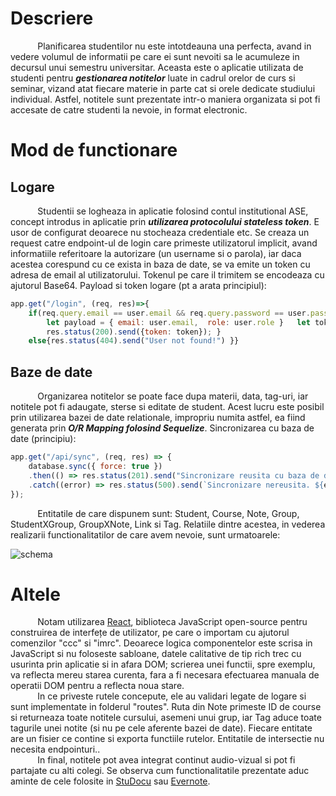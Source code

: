 # Descriere

&nbsp;&nbsp;&nbsp;&nbsp;&nbsp; 
&nbsp;&nbsp;&nbsp;&nbsp;&nbsp;Planificarea studentilor nu este intotdeauna una perfecta, avand in vedere volumul de informatii pe care ei sunt nevoiti sa le acumuleze in decursul unui semestru universitar. Aceasta este o aplicatie utilizata de studenti pentru ***gestionarea notitelor*** luate in cadrul orelor de curs si seminar, vizand atat fiecare materie in parte cat si orele dedicate studiului individual. Astfel, notitele sunt prezentate intr-o maniera organizata si pot fi accesate de catre studenti la nevoie, in format electronic.

# Mod de functionare
## Logare


&nbsp;&nbsp;&nbsp;&nbsp;&nbsp;
&nbsp;&nbsp;&nbsp;&nbsp;&nbsp;Studentii se logheaza in aplicatie folosind contul institutional ASE, concept introdus in aplicatie prin ***utilizarea protocolului stateless token***. E usor de configurat deoarece nu stocheaza credentiale etc. Se creaza un request catre endpoint-ul de login care primeste utilizatorul implicit, avand informatiile referitoare la autorizare (un username si o parola), iar daca acestea corespund cu ce exista in baza de date, se va emite un token cu adresa de email al utilizatorului. Tokenul pe care il trimitem se encodeaza cu ajutorul Base64. Payload si token logare (pt a arata principiul):

```javascript
app.get("/login", (req, res)=>{
    if(req.query.email == user.email && req.query.password == user.password){
        let payload = { email: user.email,  role: user.role }   let token = generateJwt(payload)
        res.status(200).send({token: token}); }
    else{res.status(404).send("User not found!") }}
```

## Baze de date

&nbsp;&nbsp;&nbsp;&nbsp;&nbsp;
&nbsp;&nbsp;&nbsp;&nbsp;&nbsp;Organizarea notitelor se poate face dupa materii, data, tag-uri, iar notitele pot fi adaugate, sterse si editate de student. Acest lucru este posibil prin utilizarea bazei de date relationale, impropriu numita astfel, ea fiind generata prin ***O/R Mapping folosind Sequelize***. Sincronizarea cu baza de date (principiu):

```javascript
app.get("/api/sync", (req, res) => { 
    database.sync({ force: true })
    .then(() => res.status(201).send("Sincronizare reusita cu baza de date!") )
    .catch((error) => res.status(500).send(`Sincronizare nereusita. ${error}`) ); 
}); 
```

&nbsp;&nbsp;&nbsp;&nbsp;&nbsp;
&nbsp;&nbsp;&nbsp;&nbsp;&nbsp;Entitatile de care dispunem sunt: Student, Course, Note, Group, StudentXGroup, GroupXNote, Link si Tag. Relatiile dintre acestea, in vederea realizarii functionalitatilor de care avem nevoie, sunt urmatoarele:

![schema](https://i.ibb.co/2YGSKtV/schema.jpg)

# Altele

&nbsp;&nbsp;&nbsp;&nbsp;&nbsp;
&nbsp;&nbsp;&nbsp;&nbsp;&nbsp;Notam utilizarea [React](https://reactjs.org/), biblioteca JavaScript open-source pentru construirea de interfețe de utilizator, pe care o importam cu ajutorul comenzilor "ccc" si "imrc". Deoarece logica componentelor este scrisa in JavaScript si nu foloseste sabloane, datele calitative de tip rich trec cu usurinta prin aplicatie si in afara DOM; scrierea unei functii, spre exemplu, va reflecta mereu starea curenta, fara a fi necesara efectuarea manuala de operatii DOM pentru a reflecta noua stare.<br/>
&nbsp;&nbsp;&nbsp;&nbsp;&nbsp;
&nbsp;&nbsp;&nbsp;&nbsp;&nbsp;In ce priveste rutele concepute, ele au validari legate de logare si sunt implementate in folderul "routes". Ruta din Note primeste ID de course si returneaza toate notitele cursului, asemeni unui grup, iar Tag aduce toate tagurile unei notite (si nu pe cele aferente bazei de date). Fiecare entitate are un fisier ce contine si exporta functiile rutelor. Entitatile de intersectie nu necesita endpointuri.. <br/>
&nbsp;&nbsp;&nbsp;&nbsp;&nbsp;
&nbsp;&nbsp;&nbsp;&nbsp;&nbsp;In final, notitele pot avea integrat continut audio-vizual si pot fi partajate cu alti colegi. Se observa cum functionalitatile prezentate aduc aminte de cele folosite in [StuDocu](https://www.studocu.com/ro) sau [Evernote](https://evernote.com/).
